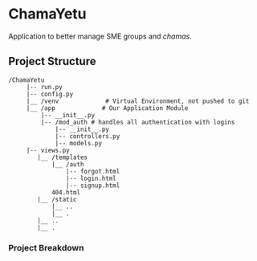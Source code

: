 # ChamaYetu

Application to better manage SME groups and *chamas*.

## Project Structure

    /ChamaYetu
         |-- run.py
         |-- config.py
         |__ /venv             # Virtual Environment, not pushed to git
         |__ /app             # Our Application Module
             |-- __init__.py
             |-- /mod_auth # handles all authentication with logins
                 |-- __init__.py
                 |-- controllers.py
                 |-- models.py
         |-- views.py                
            |__ /templates
                |__ /auth
                    |-- forgot.html
                    |-- login.html
                    |-- signup.html
                404.html
            |__ /static
                |__ ..
                |__ .
            |__ ..
            |__ .

### Project Breakdown


